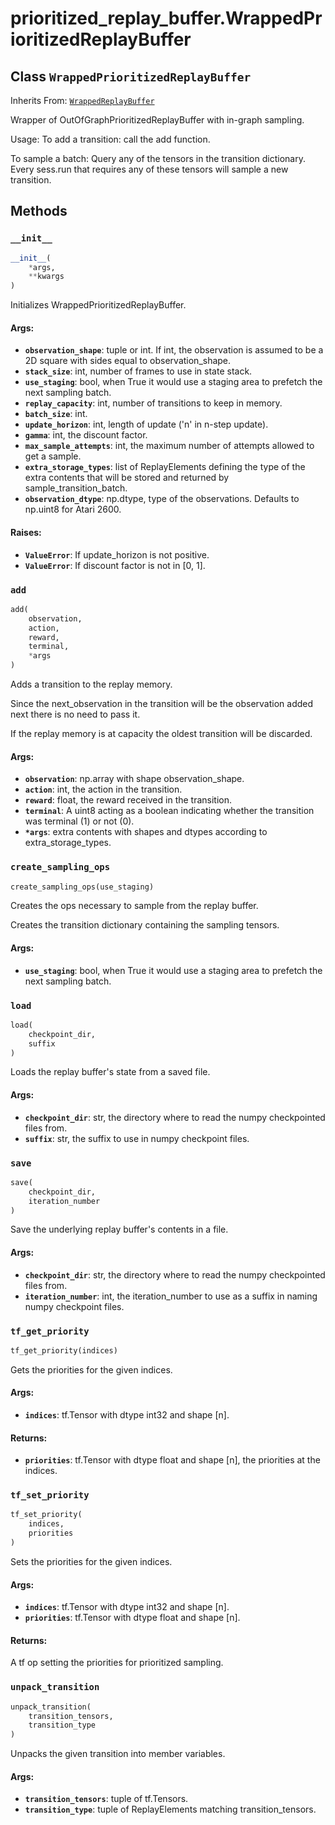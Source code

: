 <div itemscope itemtype="http://developers.google.com/ReferenceObject">
<meta itemprop="name" content="prioritized_replay_buffer.WrappedPrioritizedReplayBuffer" />
<meta itemprop="path" content="stable" />
<meta itemprop="property" content="__init__"/>
<meta itemprop="property" content="add"/>
<meta itemprop="property" content="create_sampling_ops"/>
<meta itemprop="property" content="load"/>
<meta itemprop="property" content="save"/>
<meta itemprop="property" content="tf_get_priority"/>
<meta itemprop="property" content="tf_set_priority"/>
<meta itemprop="property" content="unpack_transition"/>
</div>

# prioritized_replay_buffer.WrappedPrioritizedReplayBuffer

## Class `WrappedPrioritizedReplayBuffer`

Inherits From:
[`WrappedReplayBuffer`](../circular_replay_buffer/WrappedReplayBuffer.md)

Wrapper of OutOfGraphPrioritizedReplayBuffer with in-graph sampling.

Usage: To add a transition: call the add function.

To sample a batch: Query any of the tensors in the transition dictionary. Every
sess.run that requires any of these tensors will sample a new transition.

## Methods

<h3 id="__init__"><code>__init__</code></h3>

```python
__init__(
    *args,
    **kwargs
)
```

Initializes WrappedPrioritizedReplayBuffer.

#### Args:

*   <b>`observation_shape`</b>: tuple or int. If int, the observation is assumed
    to be a 2D square with sides equal to observation_shape.
*   <b>`stack_size`</b>: int, number of frames to use in state stack.
*   <b>`use_staging`</b>: bool, when True it would use a staging area to
    prefetch the next sampling batch.
*   <b>`replay_capacity`</b>: int, number of transitions to keep in memory.
*   <b>`batch_size`</b>: int.
*   <b>`update_horizon`</b>: int, length of update ('n' in n-step update).
*   <b>`gamma`</b>: int, the discount factor.
*   <b>`max_sample_attempts`</b>: int, the maximum number of attempts allowed to
    get a sample.
*   <b>`extra_storage_types`</b>: list of ReplayElements defining the type of
    the extra contents that will be stored and returned by
    sample_transition_batch.
*   <b>`observation_dtype`</b>: np.dtype, type of the observations. Defaults to
    np.uint8 for Atari 2600.

#### Raises:

*   <b>`ValueError`</b>: If update_horizon is not positive.
*   <b>`ValueError`</b>: If discount factor is not in [0, 1].

<h3 id="add"><code>add</code></h3>

```python
add(
    observation,
    action,
    reward,
    terminal,
    *args
)
```

Adds a transition to the replay memory.

Since the next_observation in the transition will be the observation added next
there is no need to pass it.

If the replay memory is at capacity the oldest transition will be discarded.

#### Args:

*   <b>`observation`</b>: np.array with shape observation_shape.
*   <b>`action`</b>: int, the action in the transition.
*   <b>`reward`</b>: float, the reward received in the transition.
*   <b>`terminal`</b>: A uint8 acting as a boolean indicating whether the
    transition was terminal (1) or not (0).
*   <b>`*args`</b>: extra contents with shapes and dtypes according to
    extra_storage_types.

<h3 id="create_sampling_ops"><code>create_sampling_ops</code></h3>

```python
create_sampling_ops(use_staging)
```

Creates the ops necessary to sample from the replay buffer.

Creates the transition dictionary containing the sampling tensors.

#### Args:

*   <b>`use_staging`</b>: bool, when True it would use a staging area to
    prefetch the next sampling batch.

<h3 id="load"><code>load</code></h3>

```python
load(
    checkpoint_dir,
    suffix
)
```

Loads the replay buffer's state from a saved file.

#### Args:

*   <b>`checkpoint_dir`</b>: str, the directory where to read the numpy
    checkpointed files from.
*   <b>`suffix`</b>: str, the suffix to use in numpy checkpoint files.

<h3 id="save"><code>save</code></h3>

```python
save(
    checkpoint_dir,
    iteration_number
)
```

Save the underlying replay buffer's contents in a file.

#### Args:

*   <b>`checkpoint_dir`</b>: str, the directory where to read the numpy
    checkpointed files from.
*   <b>`iteration_number`</b>: int, the iteration_number to use as a suffix in
    naming numpy checkpoint files.

<h3 id="tf_get_priority"><code>tf_get_priority</code></h3>

```python
tf_get_priority(indices)
```

Gets the priorities for the given indices.

#### Args:

*   <b>`indices`</b>: tf.Tensor with dtype int32 and shape [n].

#### Returns:

*   <b>`priorities`</b>: tf.Tensor with dtype float and shape [n], the
    priorities at the indices.

<h3 id="tf_set_priority"><code>tf_set_priority</code></h3>

```python
tf_set_priority(
    indices,
    priorities
)
```

Sets the priorities for the given indices.

#### Args:

*   <b>`indices`</b>: tf.Tensor with dtype int32 and shape [n].
*   <b>`priorities`</b>: tf.Tensor with dtype float and shape [n].

#### Returns:

A tf op setting the priorities for prioritized sampling.

<h3 id="unpack_transition"><code>unpack_transition</code></h3>

```python
unpack_transition(
    transition_tensors,
    transition_type
)
```

Unpacks the given transition into member variables.

#### Args:

*   <b>`transition_tensors`</b>: tuple of tf.Tensors.
*   <b>`transition_type`</b>: tuple of ReplayElements matching
    transition_tensors.
